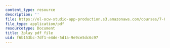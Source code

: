 ```yaml
---
content_type: resource
description: ''
file: https://ol-ocw-studio-app-production.s3.amazonaws.com/courses/7-01sc-fundamentals-of-biology-fall-2011/f6b153bc7df1e4de5d1a9e9ce5dc6c97_P-Ry4rRdDbk.pdf
file_type: application/pdf
resourcetype: Document
title: 3play pdf file
uid: f6b153bc-7df1-e4de-5d1a-9e9ce5dc6c97
---
```

